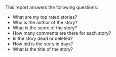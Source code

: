 This report answers the following questions:

-  What are my top rated stories?
-  Who is the author of the story?
-  What is the score of the story?
-  How many comments are there for each story?
-  Is the story dead or deleted?
-  How old is the story in days?
-  What is the title of the story?